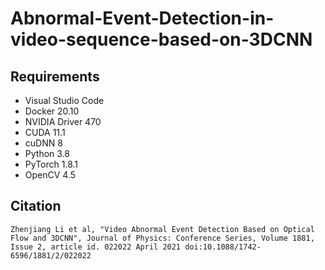 # Abnormal-Event-Detection-in-video-sequence-based-on-3DCNN

## Requirements
* Visual Studio Code
* Docker 20.10
* NVIDIA Driver 470
* CUDA 11.1
* cuDNN 8
* Python 3.8
* PyTorch 1.8.1
* OpenCV 4.5

## Citation
```
Zhenjiang Li et al, "Video Abnormal Event Detection Based on Optical Flow and 3DCNN", Journal of Physics: Conference Series, Volume 1881, Issue 2, article id. 022022 April 2021 doi:10.1088/1742-6596/1881/2/022022
```